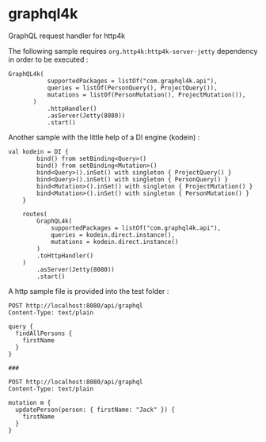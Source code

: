 # graphql4k

GraphQL request handler for http4k 

The following sample requires ```org.http4k:http4k-server-jetty``` dependency in order to be executed : 
```
GraphQL4k(
           supportedPackages = listOf("com.graphql4k.api"),
           queries = listOf(PersonQuery(), ProjectQuery()),
           mutations = listOf(PersonMutation(), ProjectMutation()),
       )
           .httpHandler()
           .asServer(Jetty(8080))
           .start()
```

Another sample with the little help of a DI engine (kodein) : 

```
val kodein = DI {
        bind() from setBinding<Query>()
        bind() from setBinding<Mutation>()
        bind<Query>().inSet() with singleton { ProjectQuery() }
        bind<Query>().inSet() with singleton { PersonQuery() }
        bind<Mutation>().inSet() with singleton { ProjectMutation() }
        bind<Mutation>().inSet() with singleton { PersonMutation() }
    }

    routes(
        GraphQL4k(
            supportedPackages = listOf("com.graphql4k.api"),
            queries = kodein.direct.instance(),
            mutations = kodein.direct.instance()
        )
        .toHttpHandler()
    )
        .asServer(Jetty(8080))
        .start()
``` 

A http sample file is provided into the test folder : 
```
POST http://localhost:8080/api/graphql
Content-Type: text/plain

query {
  findAllPersons {
    firstName
  }
}

###

POST http://localhost:8080/api/graphql
Content-Type: text/plain

mutation m {
  updatePerson(person: { firstName: "Jack" }) {
    firstName
  }
}

```
